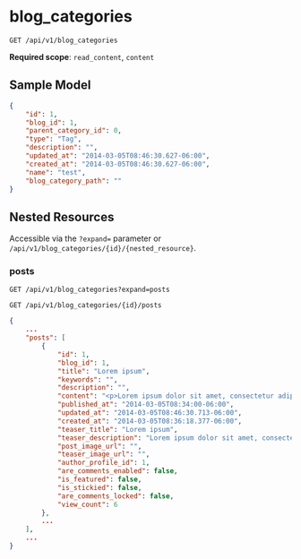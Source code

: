 blog_categories
===============

```shell
GET /api/v1/blog_categories
```

**Required scope**: `read_content`, `content`

Sample Model
------------

```json
{
	"id": 1,
	"blog_id": 1,
	"parent_category_id": 0,
	"type": "Tag",
	"description": "",
	"updated_at": "2014-03-05T08:46:30.627-06:00",
	"created_at": "2014-03-05T08:46:30.627-06:00",
	"name": "test",
	"blog_category_path": ""
}
```

Nested Resources
----------------

Accessible via the `?expand=` parameter or `/api/v1/blog_categories/{id}/{nested_resource}`.

### posts

```shell
GET /api/v1/blog_categories?expand=posts
```

```shell
GET /api/v1/blog_categories/{id}/posts
```

```json
{
	...
	"posts": [
		{
			"id": 1,
			"blog_id": 1,
			"title": "Lorem ipsum",
			"keywords": "",
			"description": "",
			"content": "<p>Lorem ipsum dolor sit amet, consectetur adipiscing elit.</p>",
			"published_at": "2014-03-05T08:34:00-06:00",
			"updated_at": "2014-03-05T08:46:30.713-06:00",
			"created_at": "2014-03-05T08:36:18.377-06:00",
			"teaser_title": "Lorem ipsum",
			"teaser_description": "Lorem ipsum dolor sit amet, consectetur adipiscing elit.",
			"post_image_url": "",
			"teaser_image_url": "",
			"author_profile_id": 1,
			"are_comments_enabled": false,
			"is_featured": false,
			"is_stickied": false,
			"are_comments_locked": false,
			"view_count": 6
		},
		...
	],
	...
}
```
